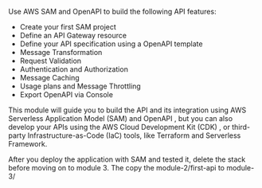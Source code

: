<!-- Module Goals -->
Use AWS SAM and OpenAPI to build the following API features:

- Create your first SAM project
- Define an API Gateway resource
- Define your API specification using a OpenAPI template
- Message Transformation
- Request Validation
- Authentication and Authorization
- Message Caching
- Usage plans and Message Throttling
- Export OpenAPI via Console

This module will guide you to build the API and its integration using AWS Serverless Application Model (SAM)  and OpenAPI , but you can also develop your APIs using the AWS Cloud Development Kit (CDK) , or third-party Infrastructure-as-Code (IaC) tools, like Terraform and Serverless Framework.

After you deploy the application with SAM and tested it, delete the stack before moving on to module 3. The copy the module-2/first-api to module-3/